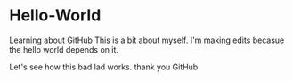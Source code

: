 # Hello-World
Learning about GitHub
This is a bit about myself. I'm making edits becasue the hello world depends on it.

Let's see how this bad lad works.
thank you GitHub
